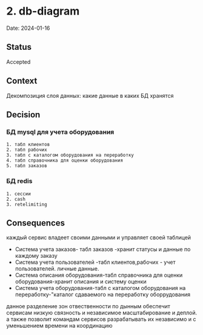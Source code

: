 # 2. db-diagram

Date: 2024-01-16

## Status

Accepted

## Context

Декомпозиция слоя данных: какие данные в каких БД хранятся

## Decision

### БД mysql для учета оборудования
    1. табл клиентов
    2. табл рабочих
    3. табл с каталогом оборудования на переработку
    4. табл справочника для оценки оборудования
    5. табл заказов

### БД redis
    1. сессии
    2. cash
    3. retelimiting

## Consequences
каждый сервис владеет своими данными и управляет своей таблицей
* Система учета заказов- табл заказов -хранит статусы и данные по каждому заказу
* Система учета пользователей -табл  клиентов,рабочих - учет пользователей. личные данные.
* Система описания оборудования-табл справочника для оценки оборудования-хранит описания и систему оценки
* Система учета оборудования-табл с каталогом оборудования на переработку-"каталог сдаваемого на переработку оборрудования

данное разделение зон отвественности по дынным обеспечит сервисам низкую связность и независимое масштабирование и деплой.
а также позволит командам сервисов разрабатывать их независимо и с уменьшением времени на координацию